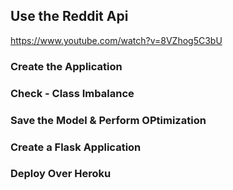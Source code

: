 ## Use the Reddit Api ###
https://www.youtube.com/watch?v=8VZhog5C3bU


### Create the Application ###

### Check - Class Imbalance ###

### Save the Model & Perform OPtimization ### 

### Create a Flask Application ### 

### Deploy Over Heroku ### 